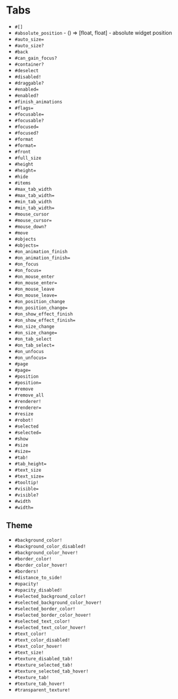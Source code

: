 Tabs
===
- `#[]`
- `#absolute_position` - () => [float, float] - absolute widget position
- `#auto_size=`
- `#auto_size?`
- `#back`
- `#can_gain_focus?`
- `#container?`
- `#deselect`
- `#disabled!`
- `#draggable?`
- `#enabled=`
- `#enabled?`
- `#finish_animations`
- `#flags=`
- `#focusable=`
- `#focusable?`
- `#focused=`
- `#focused?`
- `#format`
- `#format=`
- `#front`
- `#full_size`
- `#height`
- `#height=`
- `#hide`
- `#items`
- `#max_tab_width`
- `#max_tab_width=`
- `#min_tab_width`
- `#min_tab_width=`
- `#mouse_cursor`
- `#mouse_cursor=`
- `#mouse_down?`
- `#move`
- `#objects`
- `#objects=`
- `#on_animation_finish`
- `#on_animation_finish=`
- `#on_focus`
- `#on_focus=`
- `#on_mouse_enter`
- `#on_mouse_enter=`
- `#on_mouse_leave`
- `#on_mouse_leave=`
- `#on_position_change`
- `#on_position_change=`
- `#on_show_effect_finish`
- `#on_show_effect_finish=`
- `#on_size_change`
- `#on_size_change=`
- `#on_tab_select`
- `#on_tab_select=`
- `#on_unfocus`
- `#on_unfocus=`
- `#page`
- `#page=`
- `#position`
- `#position=`
- `#remove`
- `#remove_all`
- `#renderer!`
- `#renderer=`
- `#resize`
- `#robot!`
- `#selected`
- `#selected=`
- `#show`
- `#size`
- `#size=`
- `#tab!`
- `#tab_height=`
- `#text_size`
- `#text_size=`
- `#tooltip!`
- `#visible=`
- `#visible?`
- `#width`
- `#width=`
## Theme
- `#background_color!`
- `#background_color_disabled!`
- `#background_color_hover!`
- `#border_color!`
- `#border_color_hover!`
- `#borders!`
- `#distance_to_side!`
- `#opacity!`
- `#opacity_disabled!`
- `#selected_background_color!`
- `#selected_background_color_hover!`
- `#selected_border_color!`
- `#selected_border_color_hover!`
- `#selected_text_color!`
- `#selected_text_color_hover!`
- `#text_color!`
- `#text_color_disabled!`
- `#text_color_hover!`
- `#text_size!`
- `#texture_disabled_tab!`
- `#texture_selected_tab!`
- `#texture_selected_tab_hover!`
- `#texture_tab!`
- `#texture_tab_hover!`
- `#transparent_texture!`

